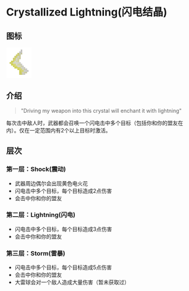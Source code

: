 # Crystallized Lightning(闪电结晶)

## 图标

![](assetes/enchantments/Bolt.png)

## 介绍

> "Driving my weapon into this crystal will enchant it with lightning"

每次击中敌人时，武器都会召唤一个闪电击中多个目标（包括你和你的盟友在内）。仅在一定范围内有2个以上目标时激活。

## 层次

### 第一层：Shock(震动)

- 武器周边偶尔会出现黄色电火花
- 闪电击中多个目标，每个目标造成2点伤害
- 会击中你和你的盟友

### 第二层：Lightning(闪电)

- 闪电击中多个目标，每个目标造成3点伤害
- 会击中你和你的盟友

### 第三层：Storm(雷暴)

- 闪电击中多个目标，每个目标造成5点伤害
- 会击中你和你的盟友
- 大雷球会对一个敌人造成大量伤害（暂未获取过）